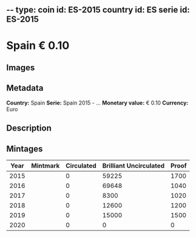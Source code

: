 --
type: coin
id: ES-2015
country id: ES
serie id: ES-2015
--

# Spain € 0.10

## Images


## Metadata

**Country:** Spain
**Serie:** Spain 2015 - ...
**Monetary value:** € 0.10
**Currency:** Euro

## Description


## Mintages
| Year | Mintmark | Circulated | Brilliant Uncirculated | Proof |
| ---- | -------- | ---------- | ---------------------- | ----- |
| 2015 |  | 0| 59225 | 1700 |
| 2016 |  | 0| 69648 | 1040 |
| 2017 |  | 0| 8300 | 1020 |
| 2018 |  | 0| 12600 | 1200 |
| 2019 |  | 0| 15000 | 1500 |
| 2020 |  | 0| 0 | 0 |

